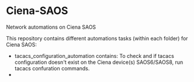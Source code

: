 # Ciena-SAOS
Network automations on Ciena SAOS

This repository contains different automations tasks (within each folder) for Ciena SAOS:

 - tacacs_configuration_automation contains: To check and if tacacs configuration doesn't exist on the Ciena device(s) SAOS6/SAOS8, run tacacs confuration commands.
 - 
 
